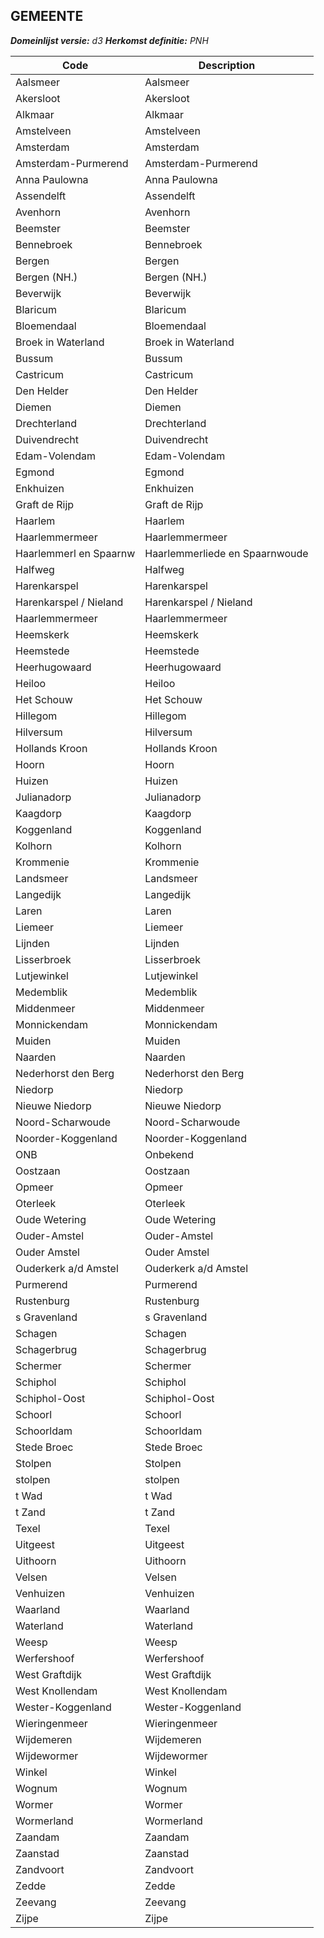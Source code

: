 ## GEMEENTE

*__Domeinlijst versie:__ d3*
*__Herkomst definitie:__ PNH*

|__Code__ |__Description__	|
|	---	|	---	|
| Aalsmeer | Aalsmeer |
| Akersloot | Akersloot |
| Alkmaar | Alkmaar |
| Amstelveen | Amstelveen |
| Amsterdam | Amsterdam |
| Amsterdam-Purmerend | Amsterdam-Purmerend |
| Anna Paulowna | Anna Paulowna |
| Assendelft | Assendelft |
| Avenhorn | Avenhorn |
| Beemster | Beemster |
| Bennebroek | Bennebroek |
| Bergen | Bergen |
| Bergen (NH.) | Bergen (NH.) |
| Beverwijk | Beverwijk |
| Blaricum | Blaricum |
| Bloemendaal | Bloemendaal |
| Broek in Waterland | Broek in Waterland |
| Bussum | Bussum |
| Castricum | Castricum |
| Den Helder | Den Helder |
| Diemen | Diemen |
| Drechterland | Drechterland |
| Duivendrecht | Duivendrecht |
| Edam-Volendam | Edam-Volendam |
| Egmond | Egmond |
| Enkhuizen | Enkhuizen |
| Graft de Rijp | Graft de Rijp |
| Haarlem | Haarlem |
| Haarlemmermeer | Haarlemmermeer |
| Haarlemmerl en Spaarnw | Haarlemmerliede en Spaarnwoude |
| Halfweg | Halfweg |
| Harenkarspel | Harenkarspel |
| Harenkarspel / Nieland | Harenkarspel / Nieland |
| Haarlemmermeer | Haarlemmermeer |
| Heemskerk | Heemskerk |
| Heemstede | Heemstede |
| Heerhugowaard | Heerhugowaard |
| Heiloo | Heiloo |
| Het Schouw | Het Schouw |
| Hillegom | Hillegom |
| Hilversum | Hilversum |
| Hollands Kroon | Hollands Kroon |
| Hoorn | Hoorn |
| Huizen | Huizen |
| Julianadorp | Julianadorp |
| Kaagdorp | Kaagdorp |
| Koggenland | Koggenland |
| Kolhorn | Kolhorn |
| Krommenie | Krommenie |
| Landsmeer | Landsmeer |
| Langedijk | Langedijk |
| Laren | Laren |
| Liemeer | Liemeer |
| Lijnden | Lijnden |
| Lisserbroek | Lisserbroek |
| Lutjewinkel | Lutjewinkel |
| Medemblik | Medemblik |
| Middenmeer | Middenmeer |
| Monnickendam | Monnickendam |
| Muiden | Muiden |
| Naarden | Naarden |
| Nederhorst den Berg | Nederhorst den Berg |
| Niedorp | Niedorp |
| Nieuwe Niedorp | Nieuwe Niedorp |
| Noord-Scharwoude | Noord-Scharwoude |
| Noorder-Koggenland | Noorder-Koggenland |
| ONB | Onbekend |
| Oostzaan | Oostzaan |
| Opmeer | Opmeer |
| Oterleek | Oterleek |
| Oude Wetering | Oude Wetering |
| Ouder-Amstel | Ouder-Amstel |
| Ouder Amstel | Ouder Amstel |
| Ouderkerk a/d Amstel | Ouderkerk a/d Amstel |
| Purmerend | Purmerend |
| Rustenburg | Rustenburg |
| s Gravenland | s Gravenland |
| Schagen | Schagen |
| Schagerbrug | Schagerbrug |
| Schermer | Schermer |
| Schiphol | Schiphol |
| Schiphol-Oost | Schiphol-Oost |
| Schoorl | Schoorl |
| Schoorldam | Schoorldam |
| Stede Broec | Stede Broec |
| Stolpen | Stolpen |
| stolpen | stolpen |
| t Wad | t Wad |
| t Zand | t Zand |
| Texel | Texel |
| Uitgeest | Uitgeest |
| Uithoorn | Uithoorn |
| Velsen | Velsen |
| Venhuizen | Venhuizen |
| Waarland | Waarland |
| Waterland | Waterland |
| Weesp | Weesp |
| Werfershoof | Werfershoof |
| West Graftdijk | West Graftdijk |
| West Knollendam | West Knollendam |
| Wester-Koggenland | Wester-Koggenland |
| Wieringenmeer | Wieringenmeer |
| Wijdemeren | Wijdemeren |
| Wijdewormer | Wijdewormer |
| Winkel | Winkel |
| Wognum | Wognum |
| Wormer | Wormer |
| Wormerland | Wormerland |
| Zaandam | Zaandam |
| Zaanstad | Zaanstad |
| Zandvoort | Zandvoort |
| Zedde | Zedde |
| Zeevang | Zeevang |
| Zijpe | Zijpe |
